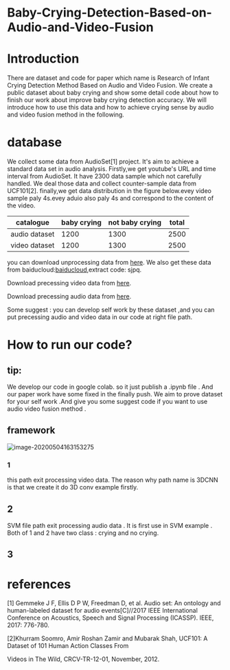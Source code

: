 # Baby-Crying-Detection-Based-on-Audio-and-Video-Fusion
# Introduction

 There are  dataset and code for paper which name is Research of Infant Crying Detection Method Based on Audio and Video Fusion. We create a public dataset about baby crying and  show some detail  code about how to finish our work about improve baby crying detection accuracy. We will introduce how to use this data and how to achieve crying sense by audio and video fusion  method in the following.





#  database 

We collect some data from AudioSet[1] project. It's aim to achieve a  standard data set in audio analysis. Firstly,we get youtube's URL and time interval from  AudioSet. It have 2300  data  sample  which not carefully handled. We deal those data and collect counter-sample data from UCF101[2]. finally,we get data distribution in the figure below.evey video sample paly  4s.evey aduio  also paly 4s and   correspond to the content of the video.

| catalogue     | baby crying | not baby crying | total |
| ------------- | ----------- | --------------- | ----- |
| audio dataset | 1200        | 1300            | 2500  |
| video dataset | 1200        | 1300            | 2500  |

you can download unprocessing data from  [here](https://drive.google.com/drive/folders/1DtA4jHovhmXTTyxqgjBVBKHSed9-whgT). We also  get these data from baiducloud:[baiducloud](https://pan.baidu.com/s/15TMa9GjYcWiUQJZDUQkB7A),extract code: sjpq.

  Download precessing  video data from [here](https://drive.google.com/drive/folders/1Bl-f6wEj_j5QbNH8t6aFX5EJ5cyYCIwe?usp=sharing).

 Download precessing  audio data from [here](https://drive.google.com/drive/folders/1Bl-f6wEj_j5QbNH8t6aFX5EJ5cyYCIwe?usp=sharing).

Some suggest  :  you can develop  self work by these dataset ,and you can put precessing audio and video data in our code at right file path.



#  How to run our code?

## tip:

We develop our code in google colab. so it just  publish a .ipynb file . And our paper  work have some fixed  in the finally push. We aim to prove dataset for your self work .And give you some suggest code if you want to use audio video fusion method .

 ## framework 

![image-20200504163153275](C:\Users\Administrator\AppData\Roaming\Typora\typora-user-images\image-20200504163153275.png)

### 1 

 this path exit processing video data. The reason why  path  name is 3DCNN is that we create it do 3D conv example firstly.

## 2

SVM file path exit processing audio data . It is first use in SVM example . Both of 1 and 2 have two class : crying and no crying.

## 3 



# references



[1] Gemmeke J F, Ellis D P W, Freedman D, et al. Audio set: An ontology and human-labeled dataset for audio events[C]//2017 IEEE International Conference on Acoustics, Speech and Signal Processing (ICASSP). IEEE, 2017: 776-780.

[2]Khurram Soomro, Amir Roshan Zamir and Mubarak Shah, UCF101: A Dataset of 101 Human Action Classes From 

Videos in The Wild, CRCV-TR-12-01, November, 2012.